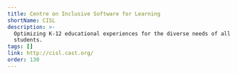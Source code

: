 ```yaml
---
title: Centre on Inclusive Software for Learning
shortName: CISL
description: >-
  Optimizing K-12 educational experiences for the diverse needs of all
  students.
tags: []
link: http://cisl.cast.org/
order: 130
---
```

